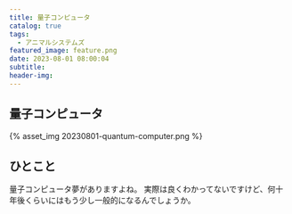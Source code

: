 ```yaml
---
title: 量子コンピュータ
catalog: true
tags:
  - アニマルシステムズ
featured_image: feature.png
date: 2023-08-01 08:00:04
subtitle:
header-img:
---
```



## 量子コンピュータ

{% asset_img 20230801-quantum-computer.png %}


## ひとこと
量子コンピュータ夢がありますよね。
実際は良くわかってないですけど、何十年後くらいにはもう少し一般的になるんでしょうか。
